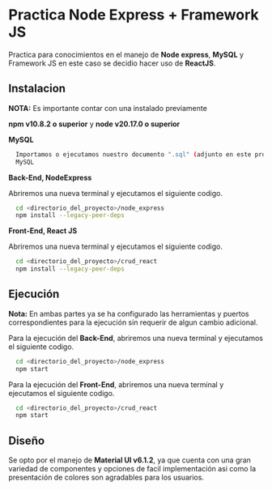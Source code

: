 # Practica Node Express + Framework JS
Practica para conocimientos en el manejo de **Node express**, **MySQL** y Framework JS en este caso se decidio hacer uso de **ReactJS**.
## Instalacion

**NOTA:** Es importante contar con una instalado previamente  

**npm v10.8.2 o superior**  y  **node v20.17.0 o superior**



**MySQL**
```bash
  Importamos o ejecutamos nuestro documento ".sql" (adjunto en este proyecto) en nuestro 
  MySQL
```
**Back-End, NodeExpress**

Abriremos una nueva terminal y ejecutamos el siguiente codigo.
```bash
  cd <directorio_del_proyecto>/node_express
  npm install --legacy-peer-deps
```
**Front-End, React JS**

Abriremos una nueva terminal y ejecutamos el siguiente codigo.
```bash
  cd <directorio_del_proyecto>/crud_react
  npm install --legacy-peer-deps
```
    
## Ejecución
**Nota:** En ambas partes ya se ha configurado las herramientas y puertos correspondientes para la ejecución sin requerir de algun cambio adicional.

Para la ejecución del **Back-End**, abriremos una nueva terminal y ejecutamos el siguiente codigo.

```bash
  cd <directorio_del_proyecto>/node_express
  npm start
```

Para la ejecución del **Front-End**, abriremos una nueva terminal y ejecutamos el siguiente codigo.
```bash
  cd <directorio_del_proyecto>/crud_react
  npm start
```


## Diseño
Se opto por el manejo de **Material UI v6.1.2**, ya que cuenta con una gran variedad de componentes y opciones de facil implementación asi como la presentación de colores  son agradables para los usuarios.
